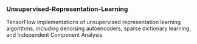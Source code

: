 ### Unsupervised-Representation-Learning

TensorFlow implementations of unsupervised representation learning algorithms, including denoising autoencoders, sparse dictionary learning, and Independent Component Analysis



